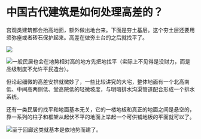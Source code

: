 # 中国古代建筑是如何处理高差的？

宫观类建筑都会抬高地面，额外做出地台来。下面是夯土基层。这个夯土层还要用须弥座或者砖石保护起来。高差在做夯土台的之后就找平了。

![](https://pic4.zhimg.com/50/v2-c0dd8c9fbfacf857673f262a35b51ad4_hd.jpg?source=1940ef5c)  


![](https://pic4.zhimg.com/50/v2-144521190584e25b0154a1a1129d805b_hd.jpg?source=1940ef5c)一般民居也会在地势相对高的地方先把地找平（实际上不见得是没财力，而是品级制度不允许平民造台）。

但论起细微的高差安排就微妙了，一些比较讲究的大宅，整体地面有一个北高南低、中间高两侧低、堂高院低的轻微坡度，与明暗排水沟渠管道配合形成一个排水系统。

还有一类民居的找平和地面基本无关，它的一楼地板和真正的地面之间是悬空的，靠一系列的柱子和框架从起伏不平的地面上举起一个可供铺地板的平面就可以了。

![](https://pic1.zhimg.com/50/v2-836504e79eddf17d35000d48e4fdd54b_hd.jpg?source=1940ef5c)至于回廊这类就基本是依地势而建了。



